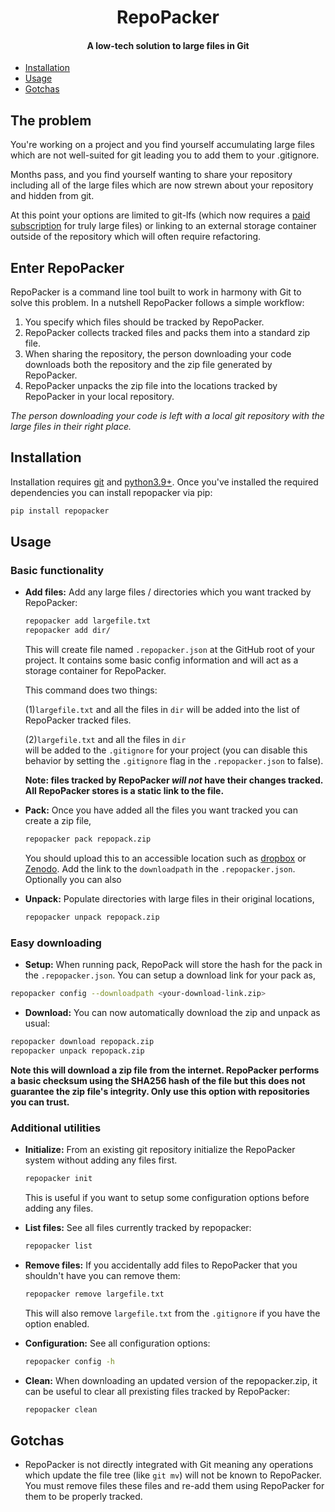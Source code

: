 <div align="center">

# RepoPacker

#### A low-tech solution to large files in Git

</div>

- [Installation](#installation)
- [Usage](#usage)
- [Gotchas](#gotchas)

## The problem

You're working on a project and you find yourself accumulating large files
which are not well-suited for git leading you to add them to your .gitignore.

Months pass, and you find yourself wanting to share your repository including all of
the large files which are now strewn about your repository and hidden from git.

At this point your options are limited to git-lfs (which now requires
a [paid subscription](https://docs.github.com/en/repositories/working-with-files/managing-large-files/about-storage-and-bandwidth-usage#bandwidth-quota)
for truly large files) or linking to an external storage container outside of the
repository which will often require refactoring.

## Enter RepoPacker

RepoPacker is a command line tool built to work in harmony
with Git to solve this problem. In a nutshell RepoPacker follows a simple workflow:

1. You specify which files should be tracked by RepoPacker.
2. RepoPacker collects tracked files and packs them into a standard zip file.
3. When sharing the repository, the person downloading your code downloads both the
   repository and the zip file generated by RepoPacker.
4. RepoPacker unpacks the zip file into the locations tracked by RepoPacker in your
   local repository.

_The person downloading your code is left with a local git repository with the large
files in their right place._

## Installation

Installation requires [git](https://git-scm.com/) and [python3.9+](https://www.python.org/).
Once you've installed the required dependencies you can install repopacker via pip:

```bash
pip install repopacker
```

## Usage

### Basic functionality

- **Add files:** Add any large files / directories which you want tracked by
  RepoPacker:

  ```bash
  repopacker add largefile.txt
  repopacker add dir/
  ```

  This will create file named `.repopacker.json` at the GitHub root
  of your project. It contains some basic config information and will act as
  a storage container for RepoPacker.

  This command does two things:

  (1)`largefile.txt` and all the files in `dir`
  will be added into the list of RepoPacker tracked files.

  (2)`largefile.txt` and all the files in `dir`  
   will be added to the `.gitignore`
  for your project (you can disable this behavior by setting
  the `.gitignore` flag in the `.repopacker.json` to false).

  **Note: files tracked by
  RepoPacker _will not_ have their changes tracked.
  All RepoPacker stores is a
  static link to the file.**

- **Pack:** Once you have added all the files you want tracked you
  can create a zip file,

  ```bash
  repopacker pack repopack.zip
  ```

  You should upload this to an accessible location such as [dropbox](https://www.dropbox.com)
  or [Zenodo](https://zenodo.org/). Add the link to the `downloadpath` in the `.repopacker.json`.
  Optionally you can also

- **Unpack:** Populate directories with large files in their original locations,

  ```bash
  repopacker unpack repopack.zip
  ```

### Easy downloading

- **Setup:** When running pack, RepoPack will store the hash for the pack in
  the `.repopacker.json`. You can setup a download link for your pack as,

```bash
repopacker config --downloadpath <your-download-link.zip>
```

- **Download:** You can now automatically download the zip and unpack as usual:

```bash
repopacker download repopack.zip
repopacker unpack repopack.zip
```

**Note this will download a zip file from the internet. RepoPacker performs a basic
checksum using the SHA256 hash of the file but this does not guarantee the zip
file's integrity. Only use this option with repositories you can trust.**

### Additional utilities

- **Initialize:** From an existing git repository initialize the RepoPacker system without
  adding any files first.

  ```bash
  repopacker init
  ```

  This is useful if you want to setup some configuration options before adding
  any files.

- **List files:** See all files currently tracked by repopacker:

  ```bash
  repopacker list
  ```

- **Remove files:** If you accidentally add files to RepoPacker that you shouldn't
  have you can remove them:

  ```bash
  repopacker remove largefile.txt
  ```

  This will also remove `largefile.txt` from the `.gitignore` if you have the option
  enabled.

- **Configuration:** See all configuration options:

  ```bash
  repopacker config -h
  ```

- **Clean:** When downloading an updated version of the repopacker.zip, it can be useful
  to clear all prexisting files tracked by RepoPacker:

  ```bash
  repopacker clean
  ```

## Gotchas

- RepoPacker is not directly integrated with Git meaning any operations which update
  the file tree (like `git mv`) will not be known to RepoPacker.
  You must remove files these files and re-add
  them using RepoPacker for them to be properly tracked.
